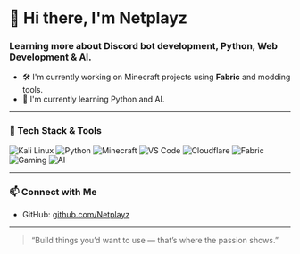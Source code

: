 # 👋 Hi there, I'm Netplayz

### Learning more about Discord bot development, Python, Web Development & AI.

- 🛠️ I'm currently working on Minecraft projects using **Fabric** and modding tools.
- 🌱 I'm currently learning Python and AI.

---

### 🧰 Tech Stack & Tools
![Kali Linux](https://img.shields.io/badge/Kali_Linux-557C94?style=for-the-badge&logo=kalilinux&logoColor=white)
![Python](https://img.shields.io/badge/Python-3670A0?style=for-the-badge&logo=python&logoColor=ffdd54)
![Minecraft](https://img.shields.io/badge/Minecraft-62B47A?style=for-the-badge&logo=minecraft&logoColor=white)
![VS Code](https://img.shields.io/badge/VS_Code-007ACC?style=for-the-badge&logo=visual-studio-code&logoColor=white)
![Cloudflare](https://img.shields.io/badge/Cloudflare-F38020?style=for-the-badge&logo=cloudflare&logoColor=white)
![Fabric](https://img.shields.io/badge/Fabric_Mod-333?style=for-the-badge&logo=minecraft&logoColor=white)
![Gaming](https://img.shields.io/badge/Gaming-9146FF?style=for-the-badge&logo=twitch&logoColor=white)
![AI](https://img.shields.io/badge/Artificial_Intelligence-111111?style=for-the-badge&logo=openai&logoColor=white)

---

### 📫 Connect with Me
- GitHub: [github.com/Netplayz](https://github.com/Netplayz)

---

> “Build things you’d want to use — that’s where the passion shows.”
